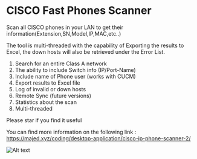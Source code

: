 # CISCO Fast Phones Scanner
Scan all CISCO phones in your LAN to get their information(Extension,SN,Model,IP,MAC,etc..)

The tool is multi-threaded with the capability of Exporting the results to Excel, the down hosts will also be retrieved under the Error List.

1. Search for an entire Class A network
2. The ability to include Switch info (IP/Port-Name)
3. Include name of Phone user (works with CUCM)
4. Export results to Excel file
5. Log of invalid or down hosts
6. Remote Sync (future versions)
7. Statistics about the scan
8. Multi-threaded 

Please star if you find it useful

You can find more information on the following link : 
https://majed.xyz/coding/desktop-application/cisco-ip-phone-scanner-2/

![Alt text](https://majed.xyz/wp-content/uploads/2019/05/cisco-ip-scanner.png "CISCO Phone Scanner")


